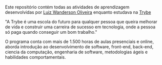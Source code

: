 Este repositório contém todas as atividades de aprendizagem desenvolvidas por <a href="https://www.linkedin.com/in/luizwanderson/" rel="nofollow">Luiz Wanderson Oliveira</a> enquanto estudava na <a href="https://www.betrybe.com/" rel="nofollow">Trybe</a>

"A Trybe é uma escola do futuro para qualquer pessoa que queira melhorar de vida e construir uma carreira de sucesso em tecnologia, onde a pessoa só paga quando conseguir um bom trabalho."

O programa conta com mais de 1.500 horas de aulas presenciais e online, aborda introdução ao desenvolvimento de software, front-end, back-end, ciencia da computação, engenharia de software, metodologias ágeis e habilidades comportamentais.

